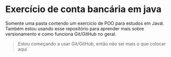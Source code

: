# Exercício de conta bancária em java
Somente uma pasta contendo um exercício de POO para estudos em Java\\
Também estou usando esse repositório para aprender mais sobre versionamento e como funciona Git/GitHub no geral.
> Estou começando a usar Git/GitHub, então  não sei mais o que colocar aqui
